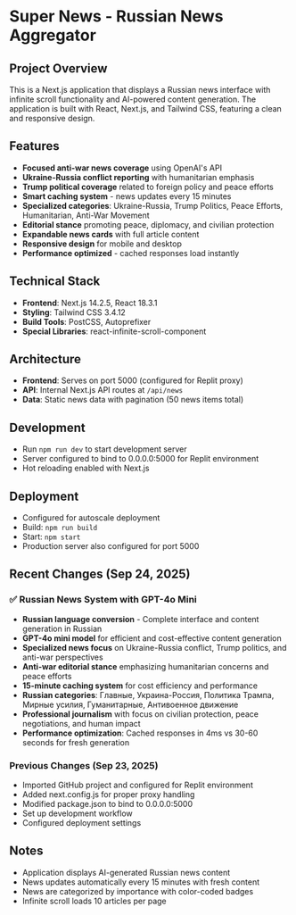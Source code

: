 # Super News - Russian News Aggregator

## Project Overview
This is a Next.js application that displays a Russian news interface with infinite scroll functionality and AI-powered content generation. The application is built with React, Next.js, and Tailwind CSS, featuring a clean and responsive design.

## Features
- **Focused anti-war news coverage** using OpenAI's API
- **Ukraine-Russia conflict reporting** with humanitarian emphasis
- **Trump political coverage** related to foreign policy and peace efforts
- **Smart caching system** - news updates every 15 minutes
- **Specialized categories**: Ukraine-Russia, Trump Politics, Peace Efforts, Humanitarian, Anti-War Movement
- **Editorial stance** promoting peace, diplomacy, and civilian protection
- **Expandable news cards** with full article content
- **Responsive design** for mobile and desktop
- **Performance optimized** - cached responses load instantly

## Technical Stack
- **Frontend**: Next.js 14.2.5, React 18.3.1
- **Styling**: Tailwind CSS 3.4.12
- **Build Tools**: PostCSS, Autoprefixer
- **Special Libraries**: react-infinite-scroll-component

## Architecture
- **Frontend**: Serves on port 5000 (configured for Replit proxy)
- **API**: Internal Next.js API routes at `/api/news`
- **Data**: Static news data with pagination (50 news items total)

## Development
- Run `npm run dev` to start development server
- Server configured to bind to 0.0.0.0:5000 for Replit environment
- Hot reloading enabled with Next.js

## Deployment
- Configured for autoscale deployment
- Build: `npm run build`
- Start: `npm start`
- Production server also configured for port 5000

## Recent Changes (Sep 24, 2025)
### ✅ Russian News System with GPT-4o Mini
- **Russian language conversion** - Complete interface and content generation in Russian 
- **GPT-4o mini model** for efficient and cost-effective content generation
- **Specialized news focus** on Ukraine-Russia conflict, Trump politics, and anti-war perspectives
- **Anti-war editorial stance** emphasizing humanitarian concerns and peace efforts
- **15-minute caching system** for cost efficiency and performance
- **Russian categories**: Главные, Украина-Россия, Политика Трампа, Мирные усилия, Гуманитарные, Антивоенное движение
- **Professional journalism** with focus on civilian protection, peace negotiations, and human impact
- **Performance optimization**: Cached responses in 4ms vs 30-60 seconds for fresh generation

### Previous Changes (Sep 23, 2025)
- Imported GitHub project and configured for Replit environment
- Added next.config.js for proper proxy handling
- Modified package.json to bind to 0.0.0.0:5000
- Set up development workflow
- Configured deployment settings

## Notes
- Application displays AI-generated Russian news content
- News updates automatically every 15 minutes with fresh content
- News are categorized by importance with color-coded badges
- Infinite scroll loads 10 articles per page